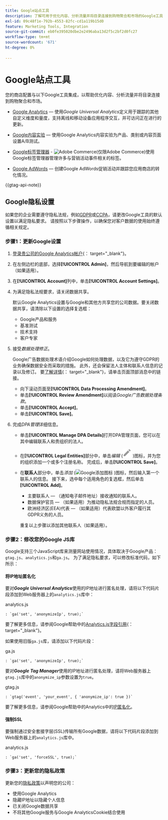 ```yaml
---
title: Google站点工具
description: 了解可用于优化内容、分析流量并将目录连接到购物聚合和市场的Google工具集成。
exl-id: 09c48f1e-792b-4553-82fc-cd1a119b15d0
feature: Marketing Tools, Integration
source-git-commit: eb0fe395020dbe2e2496aba13d2f5c2bf2d0fc27
workflow-type: tm+mt
source-wordcount: '671'
ht-degree: 0%

---
```


# Google站点工具

您的商店配置与以下Google工具集成，以帮助优化内容、分析流量并将目录连接到购物聚合和市场。

- [Google Analytics](google-analytics.md) — 使用&#x200B;_Google Universal Analytics_&#x200B;定义用于跟踪的其他自定义维度和量度，支持离线和移动设备应用程序交互，并可访问正在进行的更新。

- [Google内容实验](google-content-experiments.md) — 使用Google Analytics内容实验为产品、类别或内容页面设置A/B测试。

- [Google标签管理器](google-tag-manager.md) - ![Adobe Commerce](../assets/adobe-logo.svg)(仅限Adobe Commerce)使用Google标签管理器管理许多与营销活动事件相关的标签。

- [Google AdWords](google-adwords.md) — 创建Google AdWords促销活动并跟踪您应用商店的转化情况。

{{gtag-api-note}}

## Google隐私设置

如果您的企业需要遵守隐私法规，例如[GDPR](../getting-started/compliance-gdpr.md)或[CCPA](../getting-started/compliance-ccpa.md)，请更改Google工具的默认设置以满足隐私要求。 请按照以下步骤操作，以确保您对客户数据的使用始终遵循相关规定。

### 步骤1：更新Google设置

1. [登录贵公司的Google Analytics帐户][1]{： target=&quot;_blank&quot;}。

1. 在左侧边栏的底部，选择&#x200B;**[!UICONTROL Admin]**，然后导航到要编辑的帐户（如果适用）。

1. 在&#x200B;**[!UICONTROL Account]**&#x200B;列中，单击&#x200B;**[!UICONTROL Account Settings]**。

1. 为满足隐私法规要求，请关闭数据共享。

   默认Google Analytics设置与Google和其他方共享您的公司数据。要关闭数据共享，请清除以下设置的选择复选框：

   - Google产品和服务
   - 基准测试
   - 技术支持
   - 客户专家

1. 接受&#x200B;_数据处理修正_。

   Google广告数据处理术语介绍Google如何处理数据，以及它为遵守GDPR的业务确保数据安全而采取的措施。 此外，还会保留法人主体和联系人信息的记录以及修订。 要[了解详情][2]{： target=&quot;_blank&quot;}，请单击页面顶部消息中的链接。

   - 向下滚动页面至&#x200B;**[!UICONTROL Data Processing Amendment]**。
   - 单击&#x200B;**[!UICONTROL Review Amendment]**&#x200B;以阅读&#x200B;_Google广告数据处理条款_。
   - 单击&#x200B;**[!UICONTROL Accept]**。
   - 单击&#x200B;**[!UICONTROL Save]**。

1. 完成&#x200B;_DPA管理_&#x200B;详细信息。

   - 单击&#x200B;**[!UICONTROL Manage DPA Details]**&#x200B;打开DPA管理页面，您可以在其中编辑联系人和贵组织的法人。

   - 在&#x200B;**[!UICONTROL Legal Entities]**&#x200B;部分中，单击&#x200B;_编辑_ (![Google编辑图标](./assets/google-icon-edit.png) )图标，并为您的组织添加一个或多个注册名称。 完成后，单击&#x200B;**[!UICONTROL Save]**。

   - 在&#x200B;**联系人**&#x200B;部分中，单击&#x200B;_添加_ (![Google添加图标](./assets/google-icon-add.png) )图标，然后输入第一个联系人的信息。 接下来，选中每个适用角色的复选框，然后单击&#x200B;**[!UICONTROL Add]**。

      - 主要联系人 — （通知电子邮件地址）接收通知的联系人。
      - 数据保护官员 — （如果适用）为推动隐私法规合规而指定的人员。
      - 欧洲经济区(EEA)代表 — （如果适用）代表欧盟以外客户履行其GDPR义务的人员。

     重复以上步骤以添加其他联系人（如果适用）。

### 步骤2：修改您的Google JS库

Google支持三个JavaScript库来测量网站使用情况，具体取决于Google产品： `gtag.js`、`analytics.js`和`ga.js`。 为了满足隐私要求，可以修改标准代码，如下所示：

#### 将IP地址匿名化

要对&#x200B;**_Google Universal Analytics_**&#x200B;使用的IP地址进行匿名处理，请将以下代码片段添加到Web服务器上的`analytics.js`库中：

analytics.js

```
: `ga('set', 'anonymizeIp', true);`
```

要了解更多信息，请参阅Google帮助中的[Analytics.js字段引用][3]{： target=&quot;_blank&quot;}。

如果使用旧版`ga.js`库，请添加以下代码片段：

ga.js

```
: `ga('set', 'anonymizeIp', true);`
```

要对&#x200B;**_Google Tag Manager_**&#x200B;使用的IP地址进行匿名处理，请将Web服务器上`gtag.js`库中的`anonymize_ip`参数设置为`true`。

gtag.js

```
: `gtag('event', 'your_event', { 'anonymize_ip': true })`
```

要了解更多信息，请参阅Google帮助中的Analytics中的[IP匿名化][4]。

#### 强制SSL

要强制通过安全套接字层(SSL)传输所有Google数据，请将以下代码片段添加到Web服务器上的`analytics.js`库中。

analytics.js

```
: `ga('set', 'forceSSL', true);`
```

### 步骤3：更新您的隐私政策

更新您的[隐私政策](../getting-started/privacy-policy.md)以声明您的公司：

- 使用Google Analytics
- 隐藏IP地址以隐藏个人信息
- 已关闭Google数据共享
- 不将其他Google服务与Google AnalyticsCookie结合使用

[1]: https://www.google.com/analytics/
[2]: https://support.google.com/analytics/answer/3379636
[3]: https://developers.google.com/analytics/devguides/collection/analyticsjs/field-reference
[4]: https://support.google.com/analytics/answer/2763052
